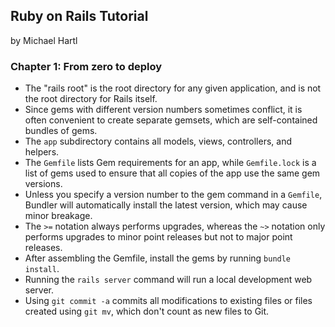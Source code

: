 ## Ruby on Rails Tutorial

by Michael Hartl

### Chapter 1: From zero to deploy
* The "rails root" is the root directory for any given application, and is not the root directory for Rails itself.
* Since gems with different version numbers sometimes conflict, it is often convenient to create separate gemsets, which are self-contained bundles of gems.
* The `app` subdirectory contains all models, views, controllers, and helpers.
* The `Gemfile` lists Gem requirements for an app, while `Gemfile.lock` is a list of gems used to ensure that all copies of the app use the same gem versions.
* Unless you specify a version number to the gem command in a `Gemfile`, Bundler will automatically install the latest version, which may cause minor breakage.
* The `>=` notation always performs upgrades, whereas the `~>` notation only performs upgrades to minor point releases but not to major point releases.
* After assembling the Gemfile, install the gems by running `bundle install`.
* Running the `rails server` command will run a local development web server.
* Using `git commit -a` commits all modifications to existing files or files created using `git mv`, which don't count as new files to Git.

